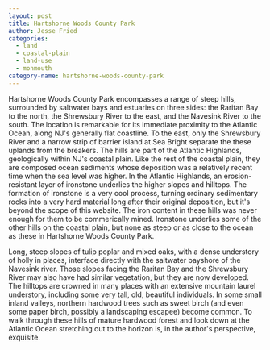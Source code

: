 ```yaml
---
layout: post
title: Hartshorne Woods County Park
author: Jesse Fried
categories:
  - land
  - coastal-plain
  - land-use
  - monmouth
category-name: hartshorne-woods-county-park
---
```


Hartshorne Woods County Park encompasses a range of steep hills, surrounded by saltwater bays and estuaries on three sides: the Raritan Bay to the north, the Shrewsbury River to the east, and the Navesink River to the south. The location is remarkable for its immediate proximity to the Atlantic Ocean, along NJ's generally flat coastline. To the east, only the Shrewsbury River and a narrow strip of barrier island at Sea Bright separate the these uplands from the breakers. The hills are part of the Atlantic Highlands, geologically within NJ's coastal plain. Like the rest of the coastal plain, they are composed ocean sediments whose deposition was a relatively recent time when the sea level was higher. In the Atlantic Highlands, an erosion-resistant layer of ironstone underlies the higher slopes and hilltops. The formation of ironstone is a very cool process, turning ordinary sedimentary rocks into a very hard material long after their original deposition, but it's beyond the scope of this website. The iron content in these hills was never enough for them to be commerically mined. Ironstone underlies some of the other hills on the coastal plain, but none as steep or as close to the ocean as these in Hartshorne Woods County Park.

Long, steep slopes of tulip poplar and mixed oaks, with a dense understory of holly in places, interface directly with the saltwater bayshore of the Navesink river. Those slopes facing the Raritan Bay and the Shrewsbury River may also have had similar vegetation, but they are now developed. The hilltops are crowned in many places with an extensive mountain laurel understory, including some very tall, old, beautiful individuals. In some small inland valleys, northern hardwood trees such as sweet birch (and even some paper birch, possibly a landscaping escapee) become common. To walk through these hills of mature hardwood forest and look down at the Atlantic Ocean stretching out to the horizon is, in the author's perspective, exquisite.